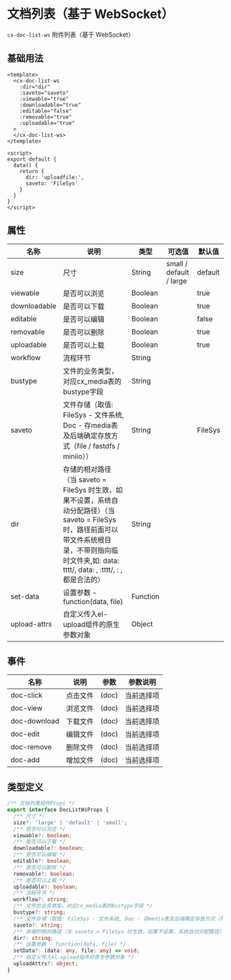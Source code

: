# 文档列表（基于 WebSocket）

`cx-doc-list-ws` 附件列表（基于 WebSocket）

## 基础用法

```vue
<template>
  <cx-doc-list-ws
    :dir="dir"
    :saveto="saveto"
    :viewable="true"
    :downloadable="true"
    :editable="false"
    :removable="true"
    :uploadable="true"
  >
  </cx-doc-list-ws>
</template>

<script>
export default {
  data() {
    return {
      dir: 'uploadfile:',
      saveto: 'FileSys'
    }
  }
}
</script>
```

## 属性

| 名称 | 说明 | 类型 | 可选值 | 默认值 |
| --- | ---- | ---- | ----- | ----- |
| size | 尺寸 | String | small / default / large | default |
| viewable | 是否可以浏览 | Boolean | | true |
| downloadable | 是否可以下载 | Boolean | | true |
| editable | 是否可以编辑 | Boolean | | false |
| removable | 是否可以删除 | Boolean | | true |
| uploadable | 是否可以上载 | Boolean | | true |
| workflow | 流程环节 | String | | |
| bustype | 文件的业务类型，对应cx_media表的bustype字段 | String | | |
| saveto | 文件存储（取值: FileSys - 文件系统, Doc - 存media表及后端确定存放方式（file / fastdfs / miniio）） | String | | FileSys |
| dir | 存储的相对路径（当 saveto = FileSys 时生效，如果不设置，系统自动分配路径）（当 saveto = FileSys时，路径前面可以带文件系统根目录，不带则指向临时文件夹,如: data: tttt/, data: , :tttt/, : ,都是合法的） | String | | |
| set-data | 设置参数 - function(data, file) | Function | | |
| upload-attrs | 自定义传入el-upload组件的原生参数对象 | Object | | |

## 事件

| 名称 | 说明 | 参数 | 参数说明 |
| ---- | --- | ---- | ----- |
| doc-click | 点击文件 | (doc) | 当前选择项 |
| doc-view | 浏览文件 | (doc) | 当前选择项 |
| doc-download | 下载文件 | (doc) | 当前选择项 |
| doc-edit | 编辑文件 | (doc) | 当前选择项 |
| doc-remove | 删除文件 | (doc) | 当前选择项 |
| doc-add | 增加文件 | (doc) | 当前选择项 |

## 类型定义

```ts
/** 文档列表组件Props */
export interface DocListWsProps {
  /** 尺寸 */
  size?: 'large' | 'default' | 'small';
  /** 是否可以浏览 */
  viewable?: boolean;
  /** 是否可以下载 */
  downloadable?: boolean;
  /** 是否可以编辑 */
  editable?: boolean;
  /** 是否可以删除 */
  removable?: boolean;
  /** 是否可以上载 */
  uploadable?: boolean;
  /** 流程环节 */
  workflow?: string;
  /** 文件的业务类型，对应cx_media表的bustype字段 */
  bustype?: string;
  /** 文件存储（取值: FileSys - 文件系统, Doc - 存media表及后端确定存放方式（file / fastdfs / miniio）） */
  saveto?: string;
  /** 存储的相对路径（当 saveto = FileSys 时生效，如果不设置，系统自动分配路径）（当 saveto = FileSys时，路径前面可以带文件系统根目录，不带则指向临时文件夹,如: data: tttt/, data: , :tttt/, : ,都是合法的） */
  dir?: string;
  /** 设置参数 - function(data, file) */
  setData?: (data: any, file: any) => void;
  /** 自定义传入el-upload组件的原生参数对象 */
  uploadAttrs?: object;
}
```